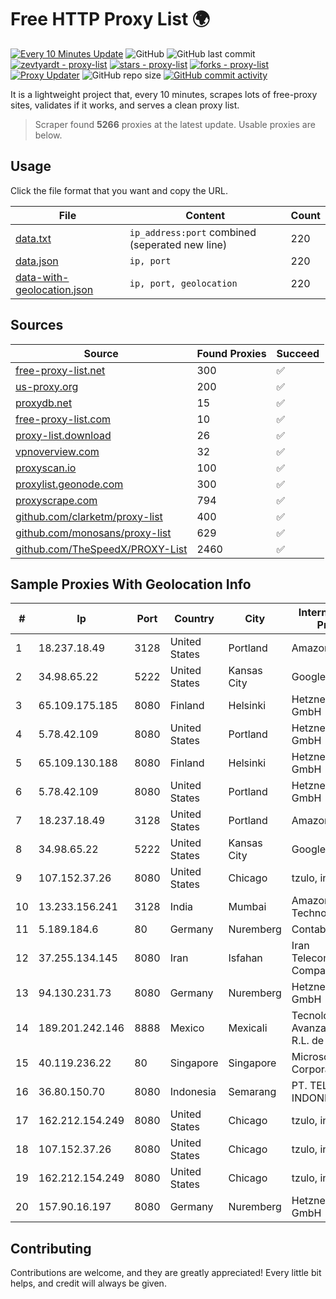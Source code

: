 
# Free HTTP Proxy List 🌍

[![Every 10 Minutes Update](https://github.com/mertguvencli/http-proxy-list/actions/workflows/main.yml/badge.svg?branch=main)](https://github.com/mertguvencli/http-proxy-list/actions/workflows/main.yml)
![GitHub](https://img.shields.io/github/license/mertguvencli/http-proxy-list)
![GitHub last commit](https://img.shields.io/github/last-commit/mertguvencli/http-proxy-list)
[![zevtyardt - proxy-list](https://img.shields.io/static/v1?label=zevtyardt&message=proxy-list&color=blue&logo=github)](https://github.com/zevtyardt/proxy-list "Go to GitHub repo")
[![stars - proxy-list](https://img.shields.io/github/stars/zevtyardt/proxy-list?style=social)](https://github.com/zevtyardt/proxy-list)
[![forks - proxy-list](https://img.shields.io/github/forks/zevtyardt/proxy-list?style=social)](https://github.com/zevtyardt/proxy-list)
[![Proxy Updater](https://github.com/zevtyardt/proxy-list/workflows/Proxy%20Updater/badge.svg)](https://github.com/zevtyardt/proxy-list/actions?query=workflow:"Proxy+Updater")
![GitHub repo size](https://img.shields.io/github/repo-size/zevtyardt/proxy-list)
[![GitHub commit activity](https://img.shields.io/github/commit-activity/m/zevtyardt/proxy-list?logo=commits)](https://github.com/zevtyardt/proxy-list/commits/main)

It is a lightweight project that, every 10 minutes, scrapes lots of free-proxy sites, validates if it works, and serves a clean proxy list.

> Scraper found **5266** proxies at the latest update. Usable proxies are below.

## Usage

Click the file format that you want and copy the URL.

|File|Content|Count|
|----|-------|-----|
|[data.txt](https://raw.githubusercontent.com/mertguvencli/http-proxy-list/main/proxy-list/data.txt)|`ip_address:port` combined (seperated new line)|220|
|[data.json](https://raw.githubusercontent.com/mertguvencli/http-proxy-list/main/proxy-list/data.json)|`ip, port`|220|
|[data-with-geolocation.json](https://raw.githubusercontent.com/mertguvencli/http-proxy-list/main/proxy-list/data-with-geolocation.json)|`ip, port, geolocation`|220|

## Sources

|Source|Found Proxies|Succeed|
|------|-------------|-------|
|[free-proxy-list.net](https://free-proxy-list.net)|300|✅|
|[us-proxy.org](https://www.us-proxy.org)|200|✅|
|[proxydb.net](http://proxydb.net)|15|✅|
|[free-proxy-list.com](https://free-proxy-list.com/?page=&port=&type%5B%5D=http&type%5B%5D=https&up_time=0&search=Search)|10|✅|
|[proxy-list.download](https://www.proxy-list.download/HTTP)|26|✅|
|[vpnoverview.com](https://vpnoverview.com/privacy/anonymous-browsing/free-proxy-servers)|32|✅|
|[proxyscan.io](https://www.proxyscan.io)|100|✅|
|[proxylist.geonode.com](https://proxylist.geonode.com/api/proxy-list?limit=300&page=1&sort_by=lastChecked&sort_type=desc&protocols=http,https)|300|✅|
|[proxyscrape.com](https://api.proxyscrape.com/v2/?request=displayproxies&protocol=http&timeout=10000&country=all&ssl=all&anonymity=all)|794|✅|
|[github.com/clarketm/proxy-list](https://raw.githubusercontent.com/clarketm/proxy-list/master/proxy-list-raw.txt)|400|✅|
|[github.com/monosans/proxy-list](https://raw.githubusercontent.com/monosans/proxy-list/main/proxies/http.txt)|629|✅|
|[github.com/TheSpeedX/PROXY-List](https://raw.githubusercontent.com/TheSpeedX/PROXY-List/master/http.txt)|2460|✅|


## Sample Proxies With Geolocation Info

|#|Ip|Port|Country|City|Internet Service Provider|
|-|--|----|-------|----|-------------------------|
|1|18.237.18.49|3128|United States|Portland|Amazon.com, Inc.|
|2|34.98.65.22|5222|United States|Kansas City|Google LLC|
|3|65.109.175.185|8080|Finland|Helsinki|Hetzner Online GmbH|
|4|5.78.42.109|8080|United States|Portland|Hetzner Online GmbH|
|5|65.109.130.188|8080|Finland|Helsinki|Hetzner Online GmbH|
|6|5.78.42.109|8080|United States|Portland|Hetzner Online GmbH|
|7|18.237.18.49|3128|United States|Portland|Amazon.com, Inc.|
|8|34.98.65.22|5222|United States|Kansas City|Google LLC|
|9|107.152.37.26|8080|United States|Chicago|tzulo, inc.|
|10|13.233.156.241|3128|India|Mumbai|Amazon Technologies Inc.|
|11|5.189.184.6|80|Germany|Nuremberg|Contabo GmbH|
|12|37.255.134.145|8080|Iran|Isfahan|Iran Telecommunication Company PJS|
|13|94.130.231.73|8080|Germany|Nuremberg|Hetzner Online GmbH|
|14|189.201.242.146|8888|Mexico|Mexicali|Tecnologías Avanzadas S. de R.L. de C.V.|
|15|40.119.236.22|80|Singapore|Singapore|Microsoft Corporation|
|16|36.80.150.70|8080|Indonesia|Semarang|PT. TELKOM INDONESIA|
|17|162.212.154.249|8080|United States|Chicago|tzulo, inc.|
|18|107.152.37.26|8080|United States|Chicago|tzulo, inc.|
|19|162.212.154.249|8080|United States|Chicago|tzulo, inc.|
|20|157.90.16.197|8080|Germany|Nuremberg|Hetzner Online GmbH|



## Contributing

Contributions are welcome, and they are greatly appreciated! Every
little bit helps, and credit will always be given.

